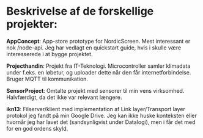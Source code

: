 # Beskrivelse af de forskellige projekter:
__AppConcept__: App-store prototype for NordicScreen. Mest interessant er nok /node-api. Jeg har vedlagt en quickstart guide, hvis i skulle være interesserede i at bygge projektet.

__Projecthandin__: Projekt fra IT-Teknologi. Microcontroller samler klimadata under f.eks. en løbetur, og uploader dette når den får internetforbindelse. Bruger MQTT til kommunikation.

__SensorProject__: Omtalte projekt med sensorer til min vens virksomhed. Halvfærdigt, da det ikke var relevant længere.

__ikn13__: Filserver/klient med implementation af Link layer/Transport layer protokol jeg fandt på min Google Drive. Jeg kan ikke huske konteksten eller hvornår jeg har lavet det (sandsynligvist under Datalogi), men i får det med for en god ordens skyld.
